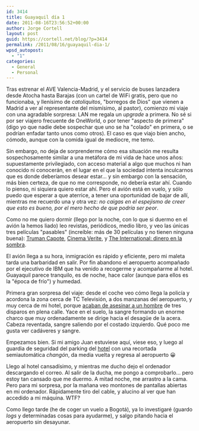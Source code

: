 ```yaml
---
id: 3414
title: Guayaquil día 1
date: 2011-08-16T23:56:52+00:00
author: Jorge Cortell
layout: post
guid: https://cortell.net/blog/?p=3414
permalink: /2011/08/16/guayaquil-dia-1/
wpsd_autopost:
  - "1"
categories:
  - General
  - Personal
---
```

Tras estrenar el AVE Valencia-Madrid, y el servicio de buses lanzadera desde Atocha hasta Barajas (con un cartel de WiFi gratis, pero que no funcionaba, y llenísimo de _catoliquitos_, "borregos de Dios" que vienen a Madrid a ver al representante del mismísimo, al pastor), comienzo mi viaje con una agradable sorpresa: LAN me regala un _upgrade_ a primera. No sé si por ser viajero frecuente de OneWorld, o por tener "aspecto de primera" (digo yo que nadie debe sospechar que uno se ha "colado" en primera, o se podrían enfadar tanto unos como otros). El caso es que viajo bien ancho, cómodo, aunque con la comida igual de mediocre, me temo.

Sin embargo, no deja de sorprenderme cómo esa situación me resulta sospechosamente similar a una metáfora de mi vida de hace unos años: supuestamente privilegiado, con acceso material a algo que muchos ni han conocido ni conocerán, en el lugar en el que la sociedad intenta inculcarnos que es donde deberíamos desear estar... y sin embargo con la sensación, más bien certeza, de que no me corresponde, no debería estar ahí. Cuando lo pienso, ni siquiera quiero estar ahí. Pero el avión está en vuelo, y sólo puedo que esperar a que aterrice, a tener una oportunidad de bajar de allí, mientras me recuerdo una y otra vez: _no caigas en el espejismo de creer que esto es bueno, por el mero hecho de que podría ser peor_.

Como no me quiero dormir (llego por la noche, con lo que si duermo en el avión la hemos liado) leo revistas, periódicos, medio libro, y veo las únicas tres películas "pasables" (increíble: más de 30 películas y no tienen ninguna buena): <a title="https://www.filmaffinity.com/es/film620342.html" href="https://www.filmaffinity.com/es/film620342.html" target="_blank">Truman Capote</a>, <a title="https://www.filmaffinity.com/es/film667864.html" href="https://www.filmaffinity.com/es/film667864.html" target="_blank">Cinema Verite</a>, y <a title="https://www.filmaffinity.com/es/film981527.html" href="https://www.filmaffinity.com/es/film981527.html" target="_blank">The International: dinero en la sombra</a>.

El avión llega a su hora, inmigración es rápido y eficiente, pero mi maleta tarda una barbaridad en salir. Por fin abandono el aeropuerto acompañado por el ejecutivo de IBM que ha venido a recogerme y acompañarme al hotel. Guayaquil parece tranquilo, es de noche, hace calor (aunque para ellos es la "época de frío") y humedad.

Primera gran sorpresa del viaje: desde el coche veo cómo llega la policía y acordona la zona cerca de TC Televisión, a dos manzanas del aeropuerto, y muy cerca de mi hotel, porque <a title="https://www.hoy.com.ec/noticias-ecuador/hombre-asesinado-frente-al-centro-de-convenciones-494781.html" href="https://www.hoy.com.ec/noticias-ecuador/hombre-asesinado-frente-al-centro-de-convenciones-494781.html" target="_blank">acaban de asesinar a un hombre</a> de tres disparos en plena calle. Yace en el suelo, la sangre formando un enorme charco que muy ordenadamente se dirige hacia el desagüe de la acera. Cabeza reventada, sangre saliendo por el costado izquierdo. Qué poco me gusta ver cadáveres y sangre.

Empezamos bien. Si mi amigo Juan estuviese aquí, viese eso, y luego al guardia de seguridad del parking del <a title="https://www.ghlhoteles.com/hotel.php3?id=20" href="https://www.ghlhoteles.com/hotel.php3?id=20" target="_blank">hotel</a> con una recortada semiautomática _changón_, da media vuelta y regresa al aeropuerto 😀

Llego al hotel cansadísimo, y mientras me ducho dejo el ordenador descargando el correo. Al salir de la ducha, me pongo a comprobarlo... pero estoy tan cansado que me duermo. A mitad noche, me arrastro a la cama. Pero para mi sorpresa, por la mañana veo montones de pantallas abiertas en mi ordenador. Rápidamente tiro del cable, y alucino al ver que han accedido a mi máquina. WTF?

Como llego tarde (he de coger un vuelo a Bogotá), ya lo investigaré (guardo _logs_ y determinadas cosas para ayudarme), y salgo pitando hacia el aeropuerto sin desayunar.